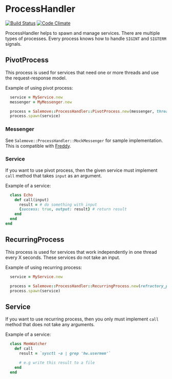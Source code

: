 # ProcessHandler

[![Build Status](http://ci.salemove.com/buildStatus/icon?job=process_handler)](http://ci.salemove.com/job/process_handler/)
[![Code Climate](https://codeclimate.com/repos/52a5fa01c7f3a371ec000eb9/badges/bccf2752f4f1f145d0b1/gpa.png)](https://codeclimate.com/repos/52a5fa01c7f3a371ec000eb9/feed)

ProcessHandler helps to spawn and manage services. There are multiple types of processes. Every process knows how to handle `SIGINT` and `SIGTERM` signals.

## PivotProcess
This process is used for services that need one or more threads and use the request-response model.

Example of using pivot process:
```ruby
  service = MyService.new
  messenger = MyMessenger.new

  process = Salemove::ProcessHandler::PivotProcess.new(messenger, threads_count: 5)
  process.spawn(service)
```

### Messenger
See `Salemove::ProcessHandler::MockMessenger` for sample implementation. This is compatible with [Freddy](https://github.com/salemove/freddy).

### Service
If you want to use pivot process, then the given service must implement `call` method that takes `input` as an argument.

Example of a service:
```ruby
  class Echo
    def call(input)
      result = # do something with input
      {success: true, output: result} # return result
    end
  end
end
```

## RecurringProcess
This process is used for services that work independently in one thread every X seconds. These services do not take an input.

Example of using recurring process:
```ruby
  service = MyService.new

  process = Salemove::ProcessHandler::RecurringProcess.new(refractory_period: 30)
  process.spawn(service)
```

## Service
If you want to use recurring process, then you only must implement `call` method that does not take any arguments.

Example of a service:
```ruby
  class MemWatcher
    def call
      result = `sysctl -a | grep 'hw.usermem'`

      # e.g write this result to a file
    end
  end
```
